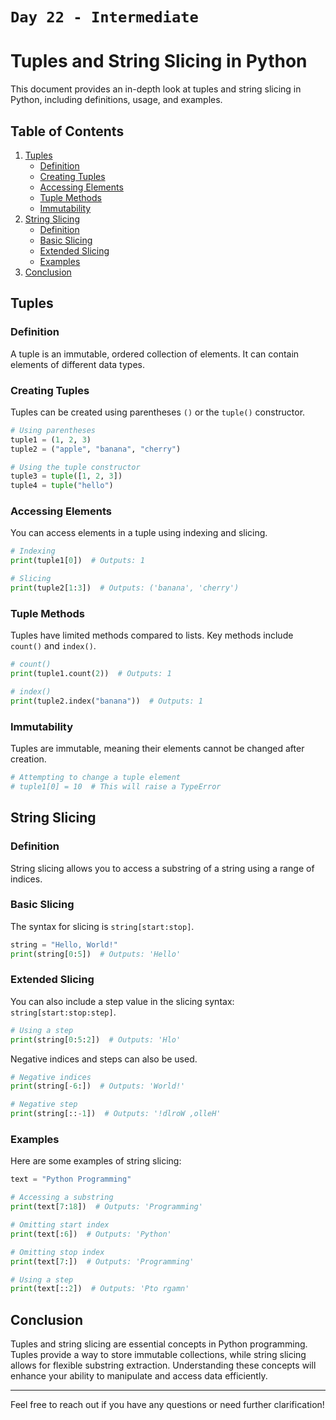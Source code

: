 # `Day 22 - Intermediate`
# Tuples and String Slicing in Python

This document provides an in-depth look at tuples and string slicing in Python, including definitions, usage, and examples.

## Table of Contents

1. [Tuples](#tuples)
   - [Definition](#definition)
   - [Creating Tuples](#creating-tuples)
   - [Accessing Elements](#accessing-elements)
   - [Tuple Methods](#tuple-methods)
   - [Immutability](#immutability)
2. [String Slicing](#string-slicing)
   - [Definition](#definition-1)
   - [Basic Slicing](#basic-slicing)
   - [Extended Slicing](#extended-slicing)
   - [Examples](#examples)
3. [Conclusion](#conclusion)

## Tuples

### Definition

A tuple is an immutable, ordered collection of elements. It can contain elements of different data types.

### Creating Tuples

Tuples can be created using parentheses `()` or the `tuple()` constructor.

```python
# Using parentheses
tuple1 = (1, 2, 3)
tuple2 = ("apple", "banana", "cherry")

# Using the tuple constructor
tuple3 = tuple([1, 2, 3])
tuple4 = tuple("hello")
```

### Accessing Elements

You can access elements in a tuple using indexing and slicing.

```python
# Indexing
print(tuple1[0])  # Outputs: 1

# Slicing
print(tuple2[1:3])  # Outputs: ('banana', 'cherry')
```

### Tuple Methods

Tuples have limited methods compared to lists. Key methods include `count()` and `index()`.

```python
# count()
print(tuple1.count(2))  # Outputs: 1

# index()
print(tuple2.index("banana"))  # Outputs: 1
```

### Immutability

Tuples are immutable, meaning their elements cannot be changed after creation.

```python
# Attempting to change a tuple element
# tuple1[0] = 10  # This will raise a TypeError
```

## String Slicing

### Definition

String slicing allows you to access a substring of a string using a range of indices.

### Basic Slicing

The syntax for slicing is `string[start:stop]`.

```python
string = "Hello, World!"
print(string[0:5])  # Outputs: 'Hello'
```

### Extended Slicing

You can also include a step value in the slicing syntax: `string[start:stop:step]`.

```python
# Using a step
print(string[0:5:2])  # Outputs: 'Hlo'
```

Negative indices and steps can also be used.

```python
# Negative indices
print(string[-6:])  # Outputs: 'World!'

# Negative step
print(string[::-1])  # Outputs: '!dlroW ,olleH'
```

### Examples

Here are some examples of string slicing:

```python
text = "Python Programming"

# Accessing a substring
print(text[7:18])  # Outputs: 'Programming'

# Omitting start index
print(text[:6])  # Outputs: 'Python'

# Omitting stop index
print(text[7:])  # Outputs: 'Programming'

# Using a step
print(text[::2])  # Outputs: 'Pto rgamn'
```

## Conclusion

Tuples and string slicing are essential concepts in Python programming. Tuples provide a way to store immutable collections, while string slicing allows for flexible substring extraction. Understanding these concepts will enhance your ability to manipulate and access data efficiently.

---

Feel free to reach out if you have any questions or need further clarification!
